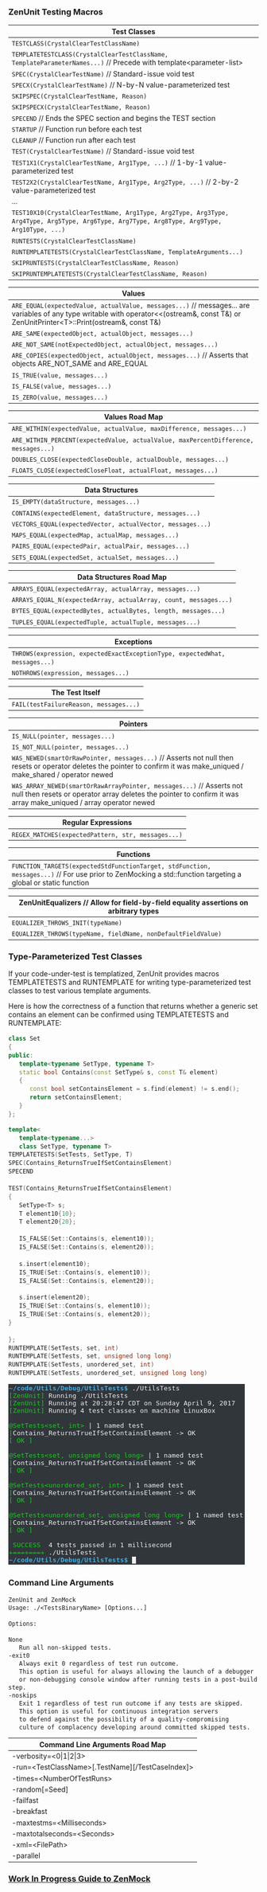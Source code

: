 ### ZenUnit Testing Macros

|Test Classes|
|----------------|
|`TESTCLASS(CrystalClearTestClassName)`|
|`TEMPLATETESTCLASS(CrystalClearTestClassName, TemplateParameterNames...)` // Precede with template\<parameter-list\>|
|`SPEC(CrystalClearTestName)` // Standard-issue void test|
|`SPECX(CrystalClearTestName)` // N-by-N value-parameterized test|
|`SKIPSPEC(CrystalClearTestName, Reason)`|
|`SKIPSPECX(CrystalClearTestName, Reason)`|
|`SPECEND` // Ends the SPEC section and begins the TEST section|
|`STARTUP` // Function run before each test|
|`CLEANUP` // Function run after each test|
|`TEST(CrystalClearTestName)` // Standard-issue void test|
|`TEST1X1(CrystalClearTestName, Arg1Type, ...)` // 1-by-1 value-parameterized test|
|`TEST2X2(CrystalClearTestName, Arg1Type, Arg2Type, ...)` // 2-by-2 value-parameterized test|
|...|
|`TEST10X10(CrystalClearTestName, Arg1Type, Arg2Type, Arg3Type, Arg4Type, Arg5Type, Arg6Type, Arg7Type, Arg8Type, Arg9Type, Arg10Type, ...)`|
|`RUNTESTS(CrystalClearTestClassName)`|
|`RUNTEMPLATETESTS(CrystalClearTestClassName, TemplateArguments...)`|
|`SKIPRUNTESTS(CrystalClearTestClassName, Reason)`|
|`SKIPRUNTEMPLATETESTS(CrystalClearTestClassName, Reason)`|

|Values|
|------|
|`ARE_EQUAL(expectedValue, actualValue, messages...)` // messages... are variables of any type writable with operator<<(ostream&, const T&) or ZenUnitPrinter\<T\>::Print(ostream&, const T&)|
|`ARE_SAME(expectedObject, actualObject, messages...)`|
|`ARE_NOT_SAME(notExpectedObject, actualObject, messages...)`|
|`ARE_COPIES(expectedObject, actualObject, messages...)` // Asserts that objects ARE_NOT_SAME and ARE_EQUAL|
|`IS_TRUE(value, messages...)`|
|`IS_FALSE(value, messages...)`|
|`IS_ZERO(value, messages...)`|

|Values Road Map|
|---------------|
|`ARE_WITHIN(expectedValue, actualValue, maxDifference, messages...)`|
|`ARE_WITHIN_PERCENT(expectedValue, actualValue, maxPercentDifference, messages...)`|
|`DOUBLES_CLOSE(expectedCloseDouble, actualDouble, messages...)`|
|`FLOATS_CLOSE(expectedCloseFloat, actualFloat, messages...)`|

|Data Structures|
|---------------|
|`IS_EMPTY(dataStructure, messages...)`|
|`CONTAINS(expectedElement, dataStructure, messages...)`|
|`VECTORS_EQUAL(expectedVector, actualVector, messages...)`|
|`MAPS_EQUAL(expectedMap, actualMap, messages...)`|
|`PAIRS_EQUAL(expectedPair, actualPair, messages...)`|
|`SETS_EQUAL(expectedSet, actualSet, messages...)`|

|Data Structures Road Map|
|------------------------|
|`ARRAYS_EQUAL(expectedArray, actualArray, messages...)`|
|`ARRAYS_EQUAL_N(expectedArray, actualArray, count, messages...)`|
|`BYTES_EQUAL(expectedBytes, actualBytes, length, messages...)`|
|`TUPLES_EQUAL(expectedTuple, actualTuple, messages...)`|

|Exceptions|
|----------|
|`THROWS(expression, expectedExactExceptionType, expectedWhat, messages...)`|
|`NOTHROWS(expression, messages...)`|

|The Test Itself|
|---------------|
|`FAIL(testFailureReason, messages...)`|

|Pointers|
|------- |
|`IS_NULL(pointer, messages...)`|
|`IS_NOT_NULL(pointer, messages...)`|
|`WAS_NEWED(smartOrRawPointer, messages...)` // Asserts not null then resets or operator deletes the pointer to confirm it was make_uniqued / make_shared / operator newed|
|`WAS_ARRAY_NEWED(smartOrRawArrayPointer, messages...)` // Asserts not null then resets or operator array deletes the pointer to confirm it was array make_uniqued / array operator newed|

|Regular Expressions|
|-------------------|
|`REGEX_MATCHES(expectedPattern, str, messages...)`|

|Functions|
|---------|
|`FUNCTION_TARGETS(expectedStdFunctionTarget, stdFunction, messages...)` // For use prior to ZenMocking a std::function targeting a global or static function|

|ZenUnitEqualizers // Allow for field-by-field equality assertions on arbitrary types|
|------------------|
|`EQUALIZER_THROWS_INIT(typeName)`|
|`EQUALIZER_THROWS(typeName, fieldName, nonDefaultFieldValue)`|

### Type-Parameterized Test Classes

If your code-under-test is templatized, ZenUnit provides macros TEMPLATETESTS and RUNTEMPLATE for writing type-parameterized test classes to test various template arguments.

Here is how the correctness of a function that returns whether a generic set contains an element can be confirmed using TEMPLATETESTS and RUNTEMPLATE:

```cpp
class Set
{
public:
   template<typename SetType, typename T>
   static bool Contains(const SetType& s, const T& element)
   {
      const bool setContainsElement = s.find(element) != s.end();
      return setContainsElement;
   }
};
```

```cpp
template<
   template<typename...>
   class SetType, typename T>
TEMPLATETESTS(SetTests, SetType, T)
SPEC(Contains_ReturnsTrueIfSetContainsElement)
SPECEND

TEST(Contains_ReturnsTrueIfSetContainsElement)
{
   SetType<T> s;
   T element10{10};
   T element20{20};

   IS_FALSE(Set::Contains(s, element10));
   IS_FALSE(Set::Contains(s, element20));

   s.insert(element10);
   IS_TRUE(Set::Contains(s, element10));
   IS_FALSE(Set::Contains(s, element20));

   s.insert(element20);
   IS_TRUE(Set::Contains(s, element10));
   IS_TRUE(Set::Contains(s, element20));
}

};
RUNTEMPLATE(SetTests, set, int)
RUNTEMPLATE(SetTests, set, unsigned long long)
RUNTEMPLATE(SetTests, unordered_set, int)
RUNTEMPLATE(SetTests, unordered_set, unsigned long long)
```

![ZenUnitTemplateTests](../Screenshots/ZenUnitTemplateTests.png "ZenUnit Type-Parameterized Test Classes")

### Command Line Arguments

```
ZenUnit and ZenMock
Usage: ./<TestsBinaryName> [Options...]

Options:

None
   Run all non-skipped tests.
-exit0
   Always exit 0 regardless of test run outcome.
   This option is useful for always allowing the launch of a debugger
   or non-debugging console window after running tests in a post-build step.
-noskips
   Exit 1 regardless of test run outcome if any tests are skipped.
   This option is useful for continuous integration servers
   to defend against the possibility of a quality-compromising
   culture of complacency developing around committed skipped tests.
```

|Command Line Arguments Road Map|
|-------------------------------------|
|-verbosity=\<0\|1\|2\|3\>|
|-run=\<TestClassName\>[.TestName][/TestCaseIndex]\>|
|-times=\<NumberOfTestRuns\>|
|-random[=Seed]|
|-failfast|
|-breakfast|
|-maxtestms=\<Milliseconds\>|
|-maxtotalseconds=\<Seconds\>|
|-xml=\<FilePath\>|
|-parallel|

### [Work In Progress Guide to ZenMock](ZenMock.md)

